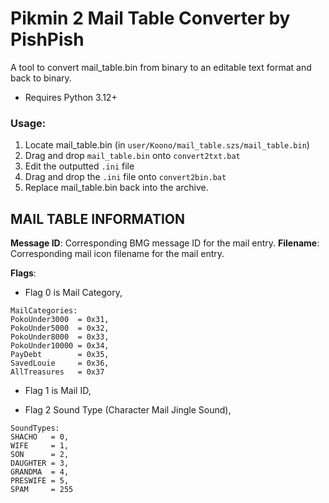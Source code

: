 # Pikmin 2 Mail Table Converter by PishPish

A tool to convert mail_table.bin from binary to an editable text format and back to binary.

* Requires Python 3.12+

### Usage:
1. Locate mail_table.bin (in `user/Koono/mail_table.szs/mail_table.bin`)
2. Drag and drop `mail_table.bin` onto `convert2txt.bat`
3. Edit the outputted `.ini` file
4. Drag and drop the `.ini` file onto `convert2bin.bat`
5. Replace mail_table.bin back into the archive.

## MAIL TABLE INFORMATION
__Message ID__: Corresponding BMG message ID for the mail entry.
__Filename__: Corresponding mail icon filename for the mail entry.

__Flags__:
- Flag 0 is Mail Category,
```
MailCategories:
PokoUnder3000  = 0x31,
PokoUnder5000  = 0x32,
PokoUnder8000  = 0x33,
PokoUnder10000 = 0x34,
PayDebt        = 0x35,
SavedLouie     = 0x36,
AllTreasures   = 0x37
```

- Flag 1 is Mail ID,

- Flag 2 Sound Type (Character Mail Jingle Sound),
```
SoundTypes:
SHACHO   = 0,
WIFE     = 1,
SON      = 2,
DAUGHTER = 3,
GRANDMA  = 4,
PRESWIFE = 5,
SPAM     = 255
```
